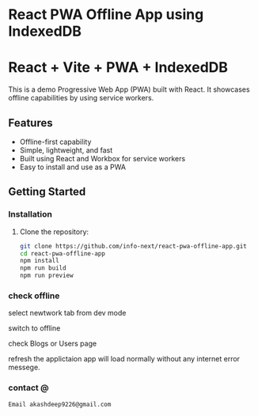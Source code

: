 

# React PWA Offline App using IndexedDB

# React + Vite + PWA + IndexedDB

This is a demo Progressive Web App (PWA) built with React. It showcases offline capabilities by using service workers.

## Features

- Offline-first capability
- Simple, lightweight, and fast
- Built using React and Workbox for service workers
- Easy to install and use as a PWA

## Getting Started

### Installation

1. Clone the repository:

   ```bash
   git clone https://github.com/info-next/react-pwa-offline-app.git
   cd react-pwa-offline-app
   npm install
   npm run build
   npm run preview

### check offline
   select newtwork tab from dev mode 

   switch to offline 

   check Blogs or Users page

   refresh the applictaion app will load normally without any internet error messege.


### contact @
    Email akashdeep9226@gmail.com
